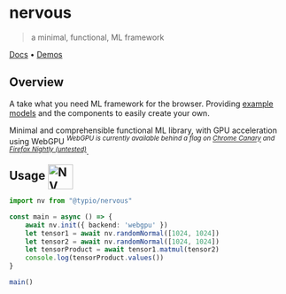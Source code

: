 # nervous
> a minimal, functional, ML framework

[Docs](https://nervous-docs.vercel.app) • [Demos](https://nervous-demos.vercel.app)

## Overview

A take what you need ML framework for the browser. Providing [example models](https://nervous-demos.vercel.app) and the components to easily create your own.

Minimal and comprehensible functional ML library, with GPU acceleration using WebGPU *<sup>WebGPU is currently available behind a flag on [Chrome Canary](https://www.google.com/chrome/canary/) and [Firefox Nightly (untested)](https://www.mozilla.org/en-US/firefox/channel/desktop/)</sup>*.

<h2 style="display:inline; margin:0 1rem 1rem 0;">Usage <img width="45" alt="NV sign" style="vertical-align:middle" src="https://user-images.githubusercontent.com/26017543/209094491-6dc7f5aa-4a29-4b89-a06c-969455bbceb5.png"></h2>


``` typescript
import nv from "@typio/nervous"

const main = async () => {
    await nv.init({ backend: 'webgpu' }) 
    let tensor1 = await nv.randomNormal([1024, 1024]) 
    let tensor2 = await nv.randomNormal([1024, 1024])
    let tensorProduct = await tensor1.matmul(tensor2) 
    console.log(tensorProduct.values())
}

main()
```